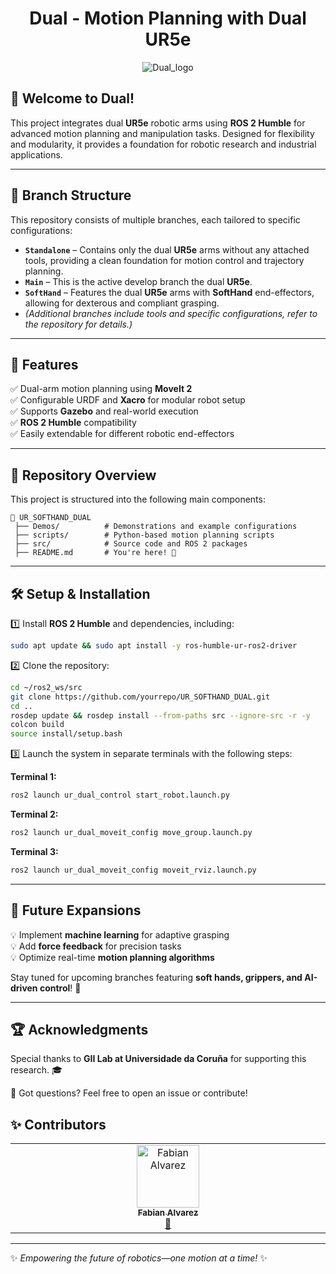 <div align="center">

<h1 align="center">Dual - Motion Planning with Dual UR5e</h1>


<p align="center">
  <img src="https://github.com/user-attachments/assets/19ab565b-8b49-4afd-85c9-f3b9b28fd34a" alt="Dual_logo" />
</p>

</div>

## 🚀 Welcome to Dual!

This project integrates dual **UR5e** robotic arms using **ROS 2 Humble** for advanced motion planning and manipulation tasks. Designed for flexibility and modularity, it provides a foundation for robotic research and industrial applications.

---

## 📌 Branch Structure

This repository consists of multiple branches, each tailored to specific configurations:

- **`Standalone`** – Contains only the dual **UR5e** arms without any attached tools, providing a clean foundation for motion control and trajectory planning.
- **`Main`** – This is the active develop branch the dual **UR5e**.
- **`SoftHand`** – Features the dual **UR5e** arms with **SoftHand** end-effectors, allowing for dexterous and compliant grasping.
- *(Additional branches include tools and specific configurations, refer to the repository for details.)*

---

## 🔧 Features

✅ Dual-arm motion planning using **MoveIt 2**  
✅ Configurable URDF and **Xacro** for modular robot setup  
✅ Supports **Gazebo** and real-world execution  
✅ **ROS 2 Humble** compatibility  
✅ Easily extendable for different robotic end-effectors  

---

## 📂 Repository Overview

This project is structured into the following main components:

```
📂 UR_SOFTHAND_DUAL
 ├── Demos/          # Demonstrations and example configurations
 ├── scripts/        # Python-based motion planning scripts
 ├── src/            # Source code and ROS 2 packages
 ├── README.md       # You're here! 👋
```

---

## 🛠️ Setup & Installation

1️⃣ Install **ROS 2 Humble** and dependencies, including:
```bash
sudo apt update && sudo apt install -y ros-humble-ur-ros2-driver
```
2️⃣ Clone the repository:
```bash
cd ~/ros2_ws/src
git clone https://github.com/yourrepo/UR_SOFTHAND_DUAL.git
cd ..
rosdep update && rosdep install --from-paths src --ignore-src -r -y
colcon build
source install/setup.bash
```
3️⃣ Launch the system in separate terminals with the following steps:

**Terminal 1:**
```bash
ros2 launch ur_dual_control start_robot.launch.py
```

**Terminal 2:**
```bash
ros2 launch ur_dual_moveit_config move_group.launch.py
```

**Terminal 3:**
```bash
ros2 launch ur_dual_moveit_config moveit_rviz.launch.py
```

---

## 🎯 Future Expansions

💡 Implement **machine learning** for adaptive grasping  
💡 Add **force feedback** for precision tasks  
💡 Optimize real-time **motion planning algorithms**  

Stay tuned for upcoming branches featuring **soft hands, grippers, and AI-driven control**! 🚀

---

## 🏆 Acknowledgments

Special thanks to **GII Lab at Universidade da Coruña** for supporting this research. 🎓

💬 Got questions? Feel free to open an issue or contribute!

## ✨ Contributors

<!-- ALL-CONTRIBUTORS-LIST:START - Do not remove or modify this section -->
<!-- prettier-ignore-start -->
<!-- markdownlint-disable -->
<table>
  <tbody>
    <tr>
      <td align="center" valign="top" width="14.28%"><a href="https://github.com/SantaCRC"><img src="https://avatars.githubusercontent.com/u/35088759?v=4?s=100" width="100px;" alt="Fabian Alvarez"/><br /><sub><b>Fabian Alvarez</b></sub></a><br /><a href="#projectManagement-SantaCRC" title="Project Management">📆</a></td>
    </tr>
  </tbody>
</table>

<!-- markdownlint-restore -->
<!-- prettier-ignore-end -->

<!-- ALL-CONTRIBUTORS-LIST:END -->

---

✨ *Empowering the future of robotics—one motion at a time!* ✨

